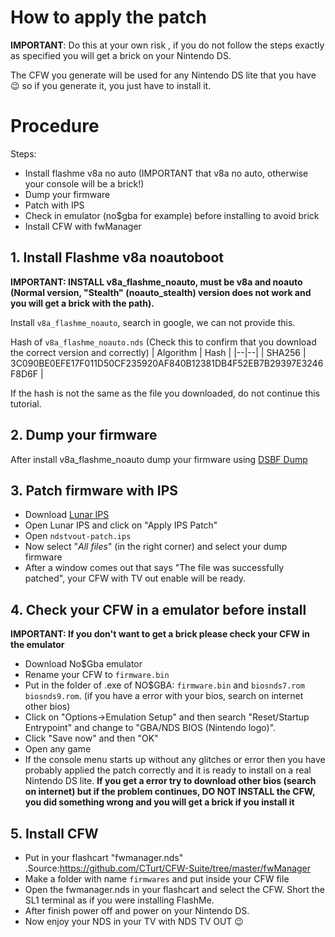 # How to apply the patch


 **IMPORTANT**: Do this at your own risk , if you do not follow the steps exactly as specified you will get a brick on your Nintendo DS.

The CFW you generate will be used for any Nintendo DS lite that  you have 😉 so if you generate it, you just have to install it.


# Procedure
Steps:

 - Install flashme v8a no auto (IMPORTANT that v8a no auto, otherwise your console will be a brick!)  
 - Dump your firmware  
 - Patch with IPS  
 - Check in emulator (no$gba for example) before installing to avoid brick  
 - Install CFW with fwManager


## 1. Install Flashme v8a noautoboot 
**IMPORTANT: INSTALL v8a_flashme_noauto, must be v8a and noauto (Normal version, "Stealth" (noauto_stealth) version does not work and you will get a brick with the path).**
 
 Install `v8a_flashme_noauto`, search in google, we can not provide this.
 
 Hash of `v8a_flashme_noauto.nds` (Check this to confirm that you download the correct version and correctly)
| Algorithm | Hash |
|--|--|
| SHA256 | 3C090BE0EFE17F011D50CF235920AF840B12381DB4F52EB7B29397E3246F8D6F |

If the hash is not the same as the file you downloaded, do not continue this tutorial.
 

## 2. Dump your firmware

After install v8a_flashme_noauto dump your firmware using [DSBF Dump](http://www.ds-scene.net/?s=viewtopic&nid=2460)
## 3. Patch firmware with IPS

 - Download  [Lunar IPS](https://www.romhacking.net/utilities/240/)
 - Open Lunar IPS and click on "Apply IPS Patch"
 - Open `ndstvout-patch.ips`
 - Now select "*All files*" (in the right corner) and select your dump firmware
 - After a window comes out that says "The file was successfully patched", your CFW with TV out enable will be ready.


## 4. Check your CFW in a emulator before install

**IMPORTANT: If you don't want to get a brick please check your CFW in the emulator**

 - Download No$Gba emulator
 - Rename your CFW to `firmware.bin`
 - Put in the folder of .exe of NO$GBA: `firmware.bin` and `biosnds7.rom` `biosnds9.rom`. (if you have a error with your bios, search on internet other bios)
 - Click on "Options->Emulation Setup"  and then search "Reset/Startup Entrypoint" and change to "GBA/NDS BIOS (Nintendo logo)".
 - Click "Save now" and then "OK"
 - Open any game
 - If the console menu starts up without any glitches or error then you have probably applied the patch correctly and it is ready to install on a real Nintendo DS lite.  **If you get a error try to download other bios (search on internet) but if the problem continues, DO NOT INSTALL the CFW, you did something wrong and you will get a brick if you install it**




## 5. Install CFW

 - Put in your flashcart "fwmanager.nds" .Source:https://github.com/CTurt/CFW-Suite/tree/master/fwManager
 - Make a folder with name `firmwares` and put inside your CFW file
 - Open the fwmanager.nds in your flashcart and select the CFW. Short the SL1 terminal as if you were installing FlashMe.
 - After finish power off and power on your Nintendo DS.
 - Now enjoy your NDS in your TV  with NDS TV OUT 😉